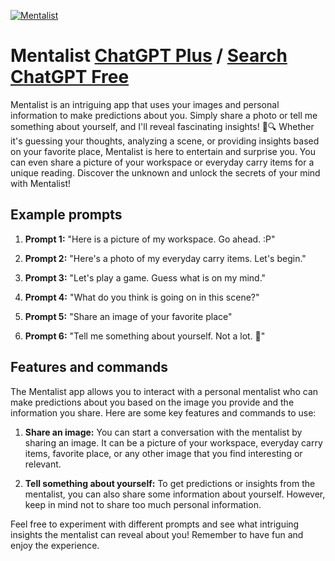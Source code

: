
[![Mentalist](https://files.oaiusercontent.com/file-CJ80m92UYlFBZm4Fx58DpR1S?se=2123-10-20T06%3A12%3A11Z&sp=r&sv=2021-08-06&sr=b&rscc=max-age%3D31536000%2C%20immutable&rscd=attachment%3B%20filename%3D0c6e1c3b-08b5-4626-bbe6-d81763780072.png&sig=5cIGM/ffep5Fko4j06NrW6Ah3Bq1A0tXFyGWS8WKng4%3D)](https://chat.openai.com/g/g-lyl9YY4gt-mentalist)

# Mentalist [ChatGPT Plus](https://chat.openai.com/g/g-lyl9YY4gt-mentalist) / [Search ChatGPT Free](https://gptcall.net/index.html#/?search=Mentalist)

Mentalist is an intriguing app that uses your images and personal information to make predictions about you. Simply share a photo or tell me something about yourself, and I'll reveal fascinating insights! 🤔🔍 Whether it's guessing your thoughts, analyzing a scene, or providing insights based on your favorite place, Mentalist is here to entertain and surprise you. You can even share a picture of your workspace or everyday carry items for a unique reading. Discover the unknown and unlock the secrets of your mind with Mentalist!

## Example prompts

1. **Prompt 1:** "Here is a picture of my workspace. Go ahead. :P"

2. **Prompt 2:** "Here's a photo of my everyday carry items. Let's begin."

3. **Prompt 3:** "Let's play a game. Guess what is on my mind."

4. **Prompt 4:** "What do you think is going on in this scene?"

5. **Prompt 5:** "Share an image of your favorite place"

6. **Prompt 6:** "Tell me something about yourself. Not a lot. 😬"

## Features and commands

The Mentalist app allows you to interact with a personal mentalist who can make predictions about you based on the image you provide and the information you share. Here are some key features and commands to use:

1. **Share an image:** You can start a conversation with the mentalist by sharing an image. It can be a picture of your workspace, everyday carry items, favorite place, or any other image that you find interesting or relevant.

2. **Tell something about yourself:** To get predictions or insights from the mentalist, you can also share some information about yourself. However, keep in mind not to share too much personal information.

Feel free to experiment with different prompts and see what intriguing insights the mentalist can reveal about you! Remember to have fun and enjoy the experience.


